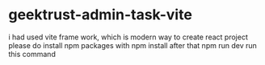# geektrust-admin-task-vite

i had used vite frame work, which is modern way to create react project
please do install npm packages with npm install after that npm run dev run this command 
